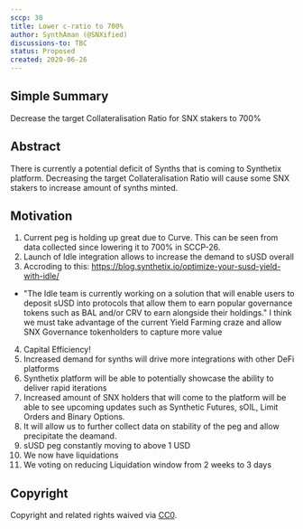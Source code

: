 ```yaml
---
sccp: 30
title: Lower c-ratio to 700%
author: SynthAman (@SNXified)
discussions-to: TBC
status: Proposed
created: 2020-06-26
---
```


## Simple Summary
Decrease the target Collateralisation Ratio for SNX stakers to 700%

## Abstract
There is currently a potential deficit of Synths that is coming to Synthetix platform. Decreasing the target Collateralisation Ratio will cause some SNX stakers to increase amount of synths minted.

## Motivation
1. Current peg is holding up great due to Curve. This can be seen from data collected since lowering it to 700% in SCCP-26.
2. Launch of Idle integration allows to increase the demand to sUSD overall
3. Accroding to this: https://blog.synthetix.io/optimize-your-susd-yield-with-idle/
- "The Idle team is currently working on a solution that will enable users to deposit sUSD into protocols that allow 
them to earn popular governance tokens such as BAL and/or CRV to earn alongside their holdings."
I think we must take advantage of the current Yield Farming craze and allow SNX Governance tokenholders
to capture more value
4. Capital Efficiency!
5. Increased demand for synths will drive more integrations with other DeFi platforms
6. Synthetix platform will be able to potentially showcase the ability to deliver rapid iterations
7. Increased amount of SNX holders that will come to the platform will be able to see upcoming updates such as
Synthetic Futures, sOIL, Limit Orders and Binary Options.
8. It will allow us to further collect data on stability of the peg and allow precipitate the deamand.
9. sUSD peg constantly moving to above 1 USD
10. We now have liquidations
11. We voting on reducing Liquidation window from 2 weeks to 3 days
## Copyright
Copyright and related rights waived via [CC0](https://creativecommons.org/publicdomain/zero/1.0/).
